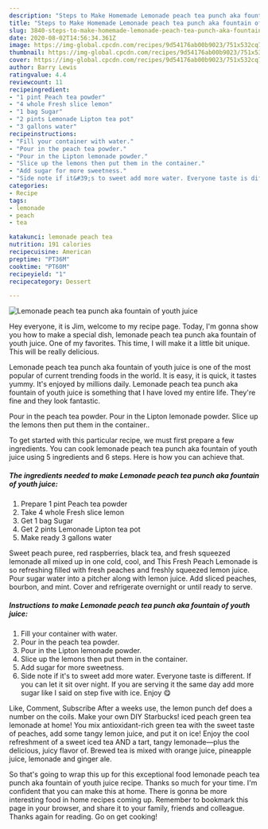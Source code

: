 ```yaml
---
description: "Steps to Make Homemade Lemonade peach tea punch aka fountain of youth juice"
title: "Steps to Make Homemade Lemonade peach tea punch aka fountain of youth juice"
slug: 3840-steps-to-make-homemade-lemonade-peach-tea-punch-aka-fountain-of-youth-juice
date: 2020-08-02T14:56:34.361Z
image: https://img-global.cpcdn.com/recipes/9d54176ab00b9023/751x532cq70/lemonade-peach-tea-punch-aka-fountain-of-youth-juice-recipe-main-photo.jpg
thumbnail: https://img-global.cpcdn.com/recipes/9d54176ab00b9023/751x532cq70/lemonade-peach-tea-punch-aka-fountain-of-youth-juice-recipe-main-photo.jpg
cover: https://img-global.cpcdn.com/recipes/9d54176ab00b9023/751x532cq70/lemonade-peach-tea-punch-aka-fountain-of-youth-juice-recipe-main-photo.jpg
author: Barry Lewis
ratingvalue: 4.4
reviewcount: 11
recipeingredient:
- "1 pint Peach tea powder"
- "4 whole Fresh slice lemon"
- "1 bag Sugar"
- "2 pints Lemonade Lipton tea pot"
- "3 gallons water"
recipeinstructions:
- "Fill your container with water."
- "Pour in the peach tea powder."
- "Pour in the Lipton lemonade powder."
- "Slice up the lemons then put them in the container."
- "Add sugar for more sweetness."
- "Side note if it&#39;s to sweet add more water. Everyone taste is different. If you can let it sit over night. If you are serving it the same day add more sugar like I said on step five with ice. Enjoy 😋"
categories:
- Recipe
tags:
- lemonade
- peach
- tea

katakunci: lemonade peach tea 
nutrition: 191 calories
recipecuisine: American
preptime: "PT36M"
cooktime: "PT60M"
recipeyield: "1"
recipecategory: Dessert

---
```



![Lemonade peach tea punch aka fountain of youth juice](https://img-global.cpcdn.com/recipes/9d54176ab00b9023/751x532cq70/lemonade-peach-tea-punch-aka-fountain-of-youth-juice-recipe-main-photo.jpg)

Hey everyone, it is Jim, welcome to my recipe page. Today, I'm gonna show you how to make a special dish, lemonade peach tea punch aka fountain of youth juice. One of my favorites. This time, I will make it a little bit unique. This will be really delicious.

Lemonade peach tea punch aka fountain of youth juice is one of the most popular of current trending foods in the world. It is easy, it is quick, it tastes yummy. It's enjoyed by millions daily. Lemonade peach tea punch aka fountain of youth juice is something that I have loved my entire life. They're fine and they look fantastic.

Pour in the peach tea powder. Pour in the Lipton lemonade powder. Slice up the lemons then put them in the container..


To get started with this particular recipe, we must first prepare a few ingredients. You can cook lemonade peach tea punch aka fountain of youth juice using 5 ingredients and 6 steps. Here is how you can achieve that.

<!--inarticleads1-->

##### The ingredients needed to make Lemonade peach tea punch aka fountain of youth juice:

1. Prepare 1 pint Peach tea powder
1. Take 4 whole Fresh slice lemon
1. Get 1 bag Sugar
1. Get 2 pints Lemonade Lipton tea pot
1. Make ready 3 gallons water


Sweet peach puree, red raspberries, black tea, and fresh squeezed lemonade all mixed up in one cold, cool, and This Fresh Peach Lemonade is so refreshing filled with fresh peaches and freshly squeezed lemon juice. Pour sugar water into a pitcher along with lemon juice. Add sliced peaches, bourbon, and mint. Cover and refrigerate overnight or until ready to serve. 

<!--inarticleads2-->

##### Instructions to make Lemonade peach tea punch aka fountain of youth juice:

1. Fill your container with water.
1. Pour in the peach tea powder.
1. Pour in the Lipton lemonade powder.
1. Slice up the lemons then put them in the container.
1. Add sugar for more sweetness.
1. Side note if it&#39;s to sweet add more water. Everyone taste is different. If you can let it sit over night. If you are serving it the same day add more sugar like I said on step five with ice. Enjoy 😋


Like, Comment, Subscribe After a weeks use, the lemon punch def does a number on the coils. Make your own DIY Starbucks! iced peach green tea lemonade at home! You mix antioxidant-rich green tea with the sweet taste of peaches, add some tangy lemon juice, and put it on ice! Enjoy the cool refreshment of a sweet iced tea AND a tart, tangy lemonade—plus the delicious, juicy flavor of. Brewed tea is mixed with orange juice, pineapple juice, lemonade and ginger ale. 

So that's going to wrap this up for this exceptional food lemonade peach tea punch aka fountain of youth juice recipe. Thanks so much for your time. I'm confident that you can make this at home. There is gonna be more interesting food in home recipes coming up. Remember to bookmark this page in your browser, and share it to your family, friends and colleague. Thanks again for reading. Go on get cooking!
